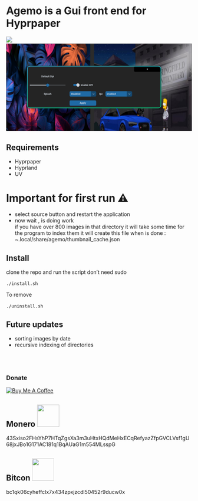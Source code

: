 # Agemo is a Gui front end for Hyprpaper

![](images/1.png)
![](images/2.png)

## Requirements

- Hyprpaper
- Hyprland
- UV

# Important for first run ⚠️

- select source button and restart the application
- now wait , is doing work <br>
  if you have over 800 images in that directory it will take some time for the program to index them
  it will create this file when is done : ~.local/share/agemo/thumbnail_cache.json

## Install

clone the repo and run the script don’t need sudo

```
./install.sh
```

To remove <br>

```
./uninstall.sh
```

## Future updates

- sorting images by date
- recursive indexing of directories

<br>
<br>

### Donate

<a href="https://www.buymeacoffee.com/acidburn" target="_blank"><img src="https://cdn.buymeacoffee.com/buttons/default-orange.png" alt="Buy Me A Coffee" height="41" width="174"></a>

## Monero <img src="https://www.getmonero.org/press-kit/symbols/monero-symbol-1280.png" width="60" height="60">

43Sxiso2FHsYhP7HTqZgsXa3m3uHtxHQdMeHxECqRefyazZfpGVCLVsf1gU68jxJBo1G171AC181q1BqAUaG1m554MLsspG

## Bitcon <img src="https://upload.wikimedia.org/wikipedia/commons/4/46/Bitcoin.svg" width="60" height="60">

bc1qk06cyheffclx7x434zpxjzcdl50452r9ducw0x
